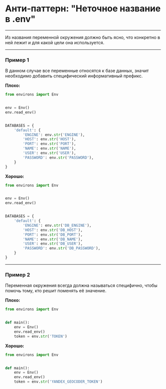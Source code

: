 # Анти-паттерн: "Неточное название в .env"

***

Из названия переменной окружения должно быть ясно, что конкретно в ней лежит и для какой цели она используется.

***

### Пример 1

В данном случае все переменные относятся к базе данных, значит необходимо добавить специфический информативный префикс.

**Плохо:**
```python
from environs import Env


env = Env()
env.read_env()


DATABASES = {
    'default': {
        'ENGINE': env.str('ENGINE'),
        'HOST': env.str('HOST'),
        'PORT': env.str('PORT'),
        'NAME': env.str('NAME'),
        'USER': env.str('USER'),
        'PASSWORD': env.str('PASSWORD'),
    }
}
```
**Хорошо:**
```python
from environs import Env


env = Env()
env.read_env()


DATABASES = {
    'default': {
        'ENGINE': env.str('DB_ENGINE'),
        'HOST': env.str('DB_HOST'),
        'PORT': env.str('DB_PORT'),
        'NAME': env.str('DB_NAME'),
        'USER': env.str('DB_USER'),
        'PASSWORD': env.str('DB_PASSWORD'),
    }
}
```
***

### Пример 2

Переменная окружения всегда должна называться специфично, чтобы помочь тому, кто решит поменять её значение.

**Плохо:**
```python
from environs import Env


def main():
    env = Env()
    env.read_env()
    token = env.str('TOKEN')
```
**Хорошо:**
```python
from environs import Env


def main():
    env = Env()
    env.read_env()
    token = env.str('YANDEX_GEOCODER_TOKEN')
```


